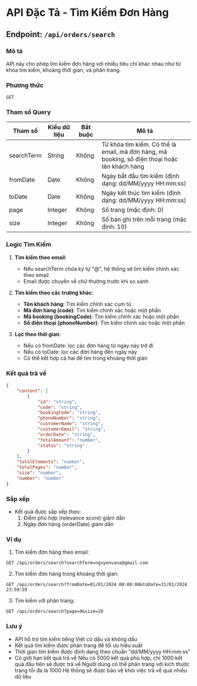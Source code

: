 # API Đặc Tả - Tìm Kiếm Đơn Hàng

## Endpoint: `/api/orders/search`

### Mô tả
API này cho phép tìm kiếm đơn hàng với nhiều tiêu chí khác nhau như từ khóa tìm kiếm, khoảng thời gian, và phân trang.

### Phương thức
`GET`

### Tham số Query

| Tham số | Kiểu dữ liệu | Bắt buộc | Mô tả |
|---------|--------------|----------|--------|
| searchTerm | String | Không | Từ khóa tìm kiếm. Có thể là email, mã đơn hàng, mã booking, số điện thoại hoặc tên khách hàng |
| fromDate | Date | Không | Ngày bắt đầu tìm kiếm (định dạng: dd/MM/yyyy HH:mm:ss) |
| toDate | Date | Không | Ngày kết thúc tìm kiếm (định dạng: dd/MM/yyyy HH:mm:ss) |
| page | Integer | Không | Số trang (mặc định: 0) |
| size | Integer | Không | Số bản ghi trên mỗi trang (mặc định: 10) |

### Logic Tìm Kiếm

1. **Tìm kiếm theo email**:
   - Nếu searchTerm chứa ký tự "@", hệ thống sẽ tìm kiếm chính xác theo email
   - Email được chuyển về chữ thường trước khi so sánh

2. **Tìm kiếm theo các trường khác**:
   - **Tên khách hàng**: Tìm kiếm chính xác cụm từ
   - **Mã đơn hàng (code)**: Tìm kiếm chính xác hoặc một phần
   - **Mã booking (bookingCode)**: Tìm kiếm chính xác hoặc một phần
   - **Số điện thoại (phoneNumber)**: Tìm kiếm chính xác hoặc một phần

3. **Lọc theo thời gian**:
   - Nếu có fromDate: lọc các đơn hàng từ ngày này trở đi
   - Nếu có toDate: lọc các đơn hàng đến ngày này
   - Có thể kết hợp cả hai để tìm trong khoảng thời gian

### Kết quả trả về

```json
{
    "content": [
        {
            "id": "string",
            "code": "string",
            "bookingCode": "string",
            "phoneNumber": "string",
            "customerName": "string",
            "customerEmail": "string",
            "orderDate": "string",
            "totalAmount": "number",
            "status": "string"
        }
    ],
    "totalElements": "number",
    "totalPages": "number",
    "size": "number",
    "number": "number"
}
```

### Sắp xếp
- Kết quả được sắp xếp theo:
  1. Điểm phù hợp (relevance score) giảm dần
  2. Ngày đơn hàng (orderDate) giảm dần

### Ví dụ

1. Tìm kiếm đơn hàng theo email:
```
GET /api/orders/search?searchTerm=nguyenvana@gmail.com
```

2. Tìm kiếm đơn hàng trong khoảng thời gian:
```
GET /api/orders/search?fromDate=01/01/2024 00:00:00&toDate=31/01/2024 23:59:59
```

3. Tìm kiếm với phân trang:
```
GET /api/orders/search?page=0&size=20
```

### Lưu ý
- API hỗ trợ tìm kiếm tiếng Việt có dấu và không dấu
- Kết quả tìm kiếm được phân trang để tối ưu hiệu suất
- Thời gian tìm kiếm được định dạng theo chuẩn "dd/MM/yyyy HH:mm:ss" 
- Có giới hạn kết quả trả về 
    Nếu có 5000 kết quả phù hợp, chỉ 1000 kết quả đầu tiên sẽ được trả về
    Người dùng có thể phân trang với kích thước trang tối đa là 1000
    Hệ thống sẽ được bảo vệ khỏi việc trả về quá nhiều dữ liệu